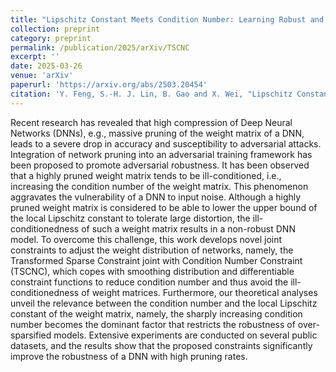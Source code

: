```yaml
---
title: "Lipschitz Constant Meets Condition Number: Learning Robust and Compact Deep Neural Networks"
collection: preprint
category: preprint
permalink: /publication/2025/arXiv/TSCNC
excerpt: ''
date: 2025-03-26
venue: 'arXiv'
paperurl: 'https://arxiv.org/abs/2503.20454'
citation: 'Y. Feng, S.-H. J. Lin, B. Gao and X. Wei, "Lipschitz Constant Meets Condition Number: Learning Robust and Compact Deep Neural Networks," in arXiv preprint 2503.20454, 2025.'
---
```


Recent research has revealed that high compression of Deep Neural Networks (DNNs), e.g., massive pruning of the weight matrix of a DNN, leads to a severe drop in accuracy and susceptibility to adversarial attacks. Integration of network pruning into an adversarial training framework has been proposed to promote adversarial robustness. It has been observed that a highly pruned weight matrix tends to be ill-conditioned, i.e., increasing the condition number of the weight matrix. This phenomenon aggravates the vulnerability of a DNN to input noise. Although a highly pruned weight matrix is considered to be able to lower the upper bound of the local Lipschitz constant to tolerate large distortion, the ill-conditionedness of such a weight matrix results in a non-robust DNN model. To overcome this challenge, this work develops novel joint constraints to adjust the weight distribution of networks, namely, the Transformed Sparse Constraint joint with Condition Number Constraint (TSCNC), which copes with smoothing distribution and differentiable constraint functions to reduce condition number and thus avoid the ill-conditionedness of weight matrices. Furthermore, our theoretical analyses unveil the relevance between the condition number and the local Lipschitz constant of the weight matrix, namely, the sharply increasing condition number becomes the dominant factor that restricts the robustness of over-sparsified models. Extensive experiments are conducted on several public datasets, and the results show that the proposed constraints significantly improve the robustness of a DNN with high pruning rates.
